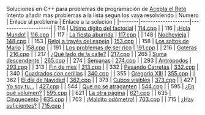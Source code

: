Soluciones en C++ para problemas de programación de [Acepta el Reto](https://www.aceptaelreto.com) 
Intento añadir mas problemas a la lista segun los vaya resolviendo
| Numero | Enlace al problema | Enlace a la solución |
|--------|--------------------|---------------------|
| 114 | [Último dígito del factorial](https://aceptaelreto.com/problem/statement.php?id=114) | [114.cpp](https://github.com/vadik317/aceptaelreto/blob/main/soluciones/114.cpp) |
| 116 | [¡Hola Mundo!](https://aceptaelreto.com/problem/statement.php?id=116) | [116.cpp](https://github.com/vadik317/aceptaelreto/blob/main/soluciones/116.cpp) |
| 117 | [La fiesta aburrida](https://aceptaelreto.com/problem/statement.php?id=117) | [117.cpp](https://github.com/vadik317/aceptaelreto/blob/main/soluciones/117.cpp) |
| 148 | [Nochevieja](https://aceptaelreto.com/problem/statement.php?id=148) | [148.cpp](https://github.com/vadik317/aceptaelreto/blob/main/soluciones/148.cpp) |
| 153 | [Reloj a través del espejo](https://aceptaelreto.com/problem/statement.php?id=153) | [153.cpp](https://github.com/vadik317/aceptaelreto/blob/main/soluciones/153.cpp) |
| 158 | [Los saltos de Mario](https://aceptaelreto.com/problem/statement.php?id=158) | [158.cpp](https://github.com/vadik317/aceptaelreto/blob/main/soluciones/158.cpp) |
| 191 | [Los problemas de ser rico](https://aceptaelreto.com/problem/statement.php?id=191) | [191.cpp](https://github.com/vadik317/aceptaelreto/blob/main/soluciones/191.cpp) |
| 216 | [Goteras](https://aceptaelreto.com/problem/statement.php?id=216) | [216.cpp](https://github.com/vadik317/aceptaelreto/blob/main/soluciones/216.cpp) |
| 217 | [¿Qué lado de la calle?](https://aceptaelreto.com/problem/statement.php?id=217) | [217.cpp](https://github.com/vadik317/aceptaelreto/blob/main/soluciones/217.cpp) |
| 265 | [Suma descendente](https://aceptaelreto.com/problem/statement.php?id=265) | [265.cpp](https://github.com/vadik317/aceptaelreto/blob/main/soluciones/265.cpp) |
| 274 | [Semanas](https://aceptaelreto.com/problem/statement.php?id=274) | [274.cpp](https://github.com/vadik317/aceptaelreto/blob/main/soluciones/274.cpp) | 
| 293 | [Antrópodos](https://aceptaelreto.com/problem/statement.php?id=293) | [293.cpp](https://github.com/vadik317/aceptaelreto/blob/main/soluciones/293.cpp) |
| 313 | [Fin de mes](https://aceptaelreto.com/problem/statement.php?id=313) | [313.cpp](https://github.com/vadik317/aceptaelreto/blob/main/soluciones/313.cpp) | 
| 332 | [Pesando Carretas](https://aceptaelreto.com/problem/statement.php?id=332) | [332.cpp](https://github.com/vadik317/aceptaelreto/blob/main/soluciones/332.cpp) |
| 340 | [Cuadrados con cerillas](https://aceptaelreto.com/problem/statement.php?id=340) | [340.cpp](https://github.com/vadik317/aceptaelreto/blob/main/soluciones/340.cpp) |
| 355 | [Gregorio XIII](https://aceptaelreto.com/problem/statement.php?id=355) | [355.cpp](https://github.com/vadik317/aceptaelreto/blob/main/soluciones/355.cpp) |
| 362 | [El día de Navidad](https://aceptaelreto.com/problem/statement.php?id=362) | [362.cpp](https://github.com/vadik317/aceptaelreto/blob/main/soluciones/362.cpp) |
| 373 | [Cubos visibles](https://aceptaelreto.com/problem/statement.php?id=373) | [373.cpp](https://github.com/vadik317/aceptaelreto/blob/main/soluciones/373.cpp) |
| 427 | [Yo soy tu...](https://aceptaelreto.com/problem/statement.php?id=427) | [427.cpp](https://github.com/vadik317/aceptaelreto/blob/main/soluciones/427.cpp) |
| 544 | [Que no se atraganten](https://aceptaelreto.com/problem/statement.php?id=544) | [544.cpp](https://github.com/vadik317/aceptaelreto/blob/main/soluciones/544.cpp) |
| 595 | [¿En qué volumen?](https://aceptaelreto.com/problem/statement.php?id=595) | [595.cpp](https://github.com/vadik317/aceptaelreto/blob/main/soluciones/595.cpp) |
| 621 | [La otra página](https://aceptaelreto.com/problem/statement.php?id=621) | [621.cpp](https://github.com/vadik317/aceptaelreto/blob/main/soluciones/621.cpp) |
| 635 | [Cinquecento](https://aceptaelreto.com/problem/statement.php?id=635) | [635.cpp](https://github.com/vadik317/aceptaelreto/blob/main/soluciones/635.cpp) |
| 703 | [¡Maldito odómetro!](https://aceptaelreto.com/problem/statement.php?id=703) | [703.cpp](https://github.com/vadik317/aceptaelreto/blob/main/soluciones/703.cpp) |
| 715 | [¿Hay suficientes?](https://aceptaelreto.com/problem/statement.php?id=715) | [715.cpp](https://github.com/vadik317/aceptaelreto/blob/main/soluciones/715.cpp) |
